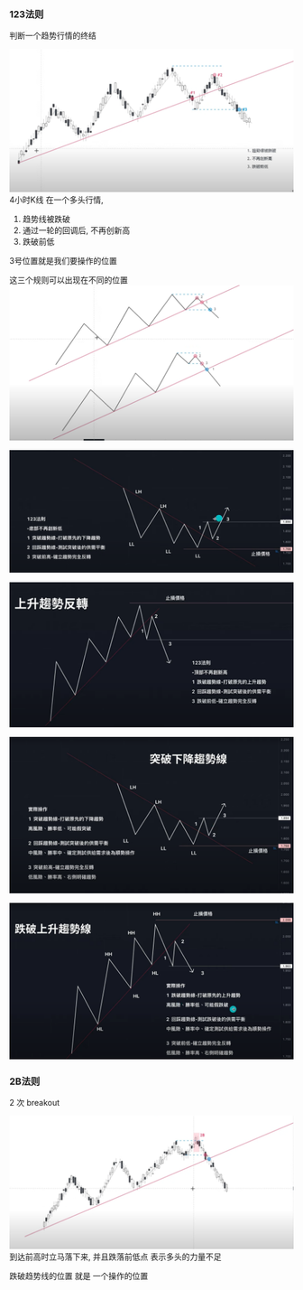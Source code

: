    
### 123法则
判断一个趋势行情的终结



![](../../assets/Pasted%20image%2020240509160918.png)
4小时K线
在一个多头行情, 

1. 趋势线被跌破
2. 通过一轮的回调后, 不再创新高
3. 跌破前低

3号位置就是我们要操作的位置

这三个规则可以出现在不同的位置
![](../../assets/Pasted%20image%2020240509162242.png)






![](../../assets/Pasted%20image%2020240509171556.png)



![](../../assets/Pasted%20image%2020240509171639.png)



![](../../assets/Pasted%20image%2020240509174610.png)

![](../../assets/Pasted%20image%2020240509174754.png)


### 2B法则

2 次 breakout


![](../../assets/Pasted%20image%2020240509162406.png)
到达前高时立马落下来, 并且跌落前低点
表示多头的力量不足

跌破趋势线的位置 就是 一个操作的位置